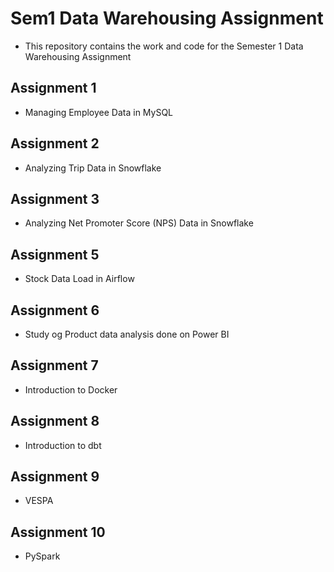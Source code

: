 # Sem1 Data Warehousing Assignment
- This repository contains the work and code for the Semester 1 Data Warehousing Assignment

## Assignment 1
- Managing Employee Data in MySQL

## Assignment 2
- Analyzing Trip Data in Snowflake

## Assignment 3
- Analyzing Net Promoter Score (NPS) Data in Snowflake

## Assignment 5
- Stock Data Load in Airflow

## Assignment 6
- Study og Product data analysis done on Power BI

## Assignment 7
- Introduction to Docker

## Assignment 8
- Introduction to dbt

## Assignment 9
- VESPA

## Assignment 10
- PySpark





  
